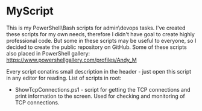 # MyScript
This is my PowerShell\Bash scripts for admin\devops tasks.
I've created these scripts for my own needs, therefore I didn't have goal to create highly professional code.
But some in these scripts may be useful to everyone, so I decided to create the public repository on GitHub.
Some of these scripts also placed in PowerShell gallery: https://www.powershellgallery.com/profiles/Andy_M

Every script conatins small description in the header - just open this script in any editor for reading.
List of scripts in root:
- ShowTcpConnections.ps1 - script for getting the TCP connections and print information to the screen. Used for checking and monitoring of TCP connections.
